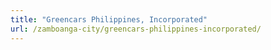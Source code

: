 ```yaml
---
title: "Greencars Philippines, Incorporated"
url: /zamboanga-city/greencars-philippines-incorporated/
---
```

